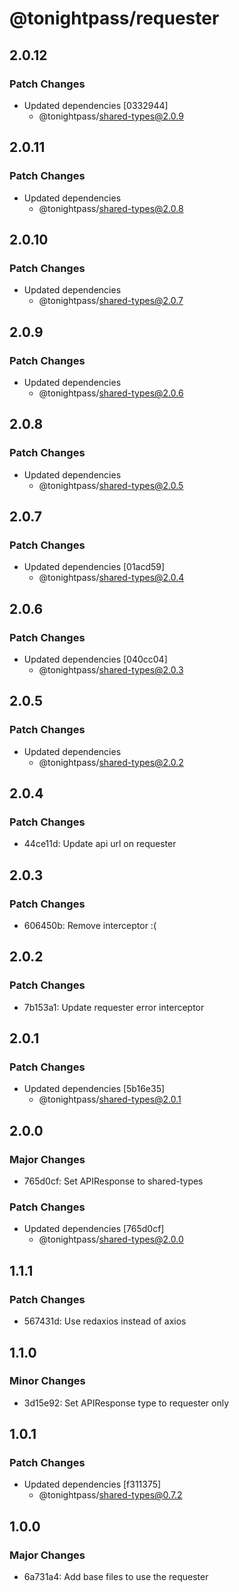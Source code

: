 # @tonightpass/requester

## 2.0.12

### Patch Changes

- Updated dependencies [0332944]
  - @tonightpass/shared-types@2.0.9

## 2.0.11

### Patch Changes

- Updated dependencies
  - @tonightpass/shared-types@2.0.8

## 2.0.10

### Patch Changes

- Updated dependencies
  - @tonightpass/shared-types@2.0.7

## 2.0.9

### Patch Changes

- Updated dependencies
  - @tonightpass/shared-types@2.0.6

## 2.0.8

### Patch Changes

- Updated dependencies
  - @tonightpass/shared-types@2.0.5

## 2.0.7

### Patch Changes

- Updated dependencies [01acd59]
  - @tonightpass/shared-types@2.0.4

## 2.0.6

### Patch Changes

- Updated dependencies [040cc04]
  - @tonightpass/shared-types@2.0.3

## 2.0.5

### Patch Changes

- Updated dependencies
  - @tonightpass/shared-types@2.0.2

## 2.0.4

### Patch Changes

- 44ce11d: Update api url on requester

## 2.0.3

### Patch Changes

- 606450b: Remove interceptor :(

## 2.0.2

### Patch Changes

- 7b153a1: Update requester error interceptor

## 2.0.1

### Patch Changes

- Updated dependencies [5b16e35]
  - @tonightpass/shared-types@2.0.1

## 2.0.0

### Major Changes

- 765d0cf: Set APIResponse to shared-types

### Patch Changes

- Updated dependencies [765d0cf]
  - @tonightpass/shared-types@2.0.0

## 1.1.1

### Patch Changes

- 567431d: Use redaxios instead of axios

## 1.1.0

### Minor Changes

- 3d15e92: Set APIResponse type to requester only

## 1.0.1

### Patch Changes

- Updated dependencies [f311375]
  - @tonightpass/shared-types@0.7.2

## 1.0.0

### Major Changes

- 6a731a4: Add base files to use the requester
